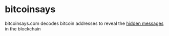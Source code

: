 # bitcoinsays

bitcoinsays.com decodes bitcoin addresses to reveal the [hidden messages](http://www.righto.com/2014/02/ascii-bernanke-wikileaks-photographs.html) in the blockchain
